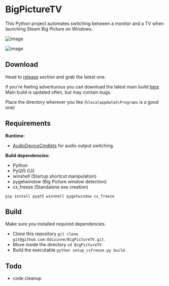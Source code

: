# BigPictureTV

This Python project automates switching between a monitor and a TV when launching Steam Big Picture on Windows.

![image](https://github.com/Odizinne/BigPictureTV/assets/102679854/1ed0abac-47e0-4a83-acd8-2735590bfbc5)

![image](https://github.com/Odizinne/BigPictureTV/assets/102679854/d69a2bd6-aa1f-44ea-adef-dc88c0d2a242)

## Download

Head to [release](https://github.com/Odizinne/BigPictureTV/releases) section and grab the latest one.

if you're feeling adventurous you can download the latest main build [here](https://raw.githubusercontent.com/Odizinne/BigPictureTV/main/build/BigPictureTV.zip)<br/>
Main build is updated often, but may contain bugs.

Place the directory wherever you like (`%localappdata%\Programs` is a good one)

## Requirements

**Runtime:**
- [AudioDeviceCmdlets](https://github.com/frgnca/AudioDeviceCmdlets) for audio output switching.
 
**Build dependencies:**
- Python
- PyQt5 (Ui)
- winshell (Startup shortcut manipulation)
- pygetwindow (Big Picture window detection)
- cx_freeze (Standalone exe creation)

`pip install pyqt5 winshell pygetwindow cx_freeze`

## Build

Make sure you installed required dependencies.<br/>

- Clone this repository `git clone git@github.com:Odizinne/BigPictureTV.git`.<br/>
- Move inside the directory `cd BigPictureTV`.<br/>
- Build the executable `python setup_cxfreeze.py build`.

## Todo

- code cleanup
